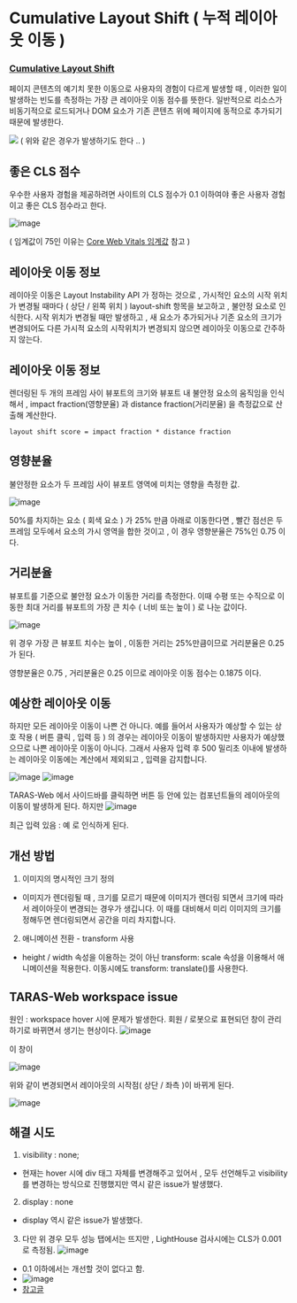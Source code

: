 # Cumulative Layout Shift ( 누적 레이아웃 이동 )

### [Cumulative Layout Shift](https://web.dev/i18n/ko/cls/)

페이지 콘텐츠의 예기치 못한 이동으로 사용자의 경험이 다르게 발생할 때 , 이러한 일이 발생하는 빈도를 측정하는 가장 큰 레이아웃 이동 점수를 뜻한다. 일반적으로 리소스가 비동기적으로 로드되거나 DOM 요소가 기존 콘텐츠 위에 페이지에 동적으로 추가되기 때문에 발생한다.

<img src="https://miro.medium.com/max/1200/1*iVHCJ-URstRvnVtjkPOWmQ.gif" />
( 위와 같은 경우가 발생하기도 한다 .. )

## 좋은 CLS 점수

우수한 사용자 경험을 제공하려면 사이트의 CLS 점수가 0.1 이하여야 좋은 사용자 경험이고 좋은 CLS 점수라고 한다. 

![image](https://user-images.githubusercontent.com/103919553/171110872-17f7415c-f138-4322-a3b7-baf33baed8d1.png)
 
( 임계값이 75인 이유는 [Core Web Vitals 임계값](https://web.dev/defining-core-web-vitals-thresholds/) 참고 )

## 레이아웃 이동 정보

레이아웃 이동은 Layout Instability API 가 정하는 것으로 , 가시적인 요소의 시작 위치가 변경될 때마다 ( 상단 / 왼쪽 위치 ) layout-shift 항목을 보고하고 , 불안정 요소로 인식한다.
시작 위치가 변경될 때만 발생하고 , 새 요소가 추가되거나 기존 요소의 크기가 변경되어도 다른 가시적 요소의 시작위치가 변경되지 않으면 레이아웃 이동으로 간주하지 않는다.

## 레이아웃 이동 정보

렌더링된 두 개의 프레임 사이 뷰포트의 크기와 뷰포트 내 불안정 요소의 움직임을 인식해서 , impact fraction(영향분율) 과 distance fraction(거리분율) 을 측정값으로 산출해 계산한다.

```layout shift score = impact fraction * distance fraction```

## 영향분율

불안정한 요소가 두 프레임 사이 뷰포트 영역에 미치는 영향을 측정한 값.

![image](https://user-images.githubusercontent.com/103919553/171112127-83245ddd-97a4-423c-a9e5-60090c975e85.png)

50%를 차지하는 요소 ( 회색 요소 ) 가 25% 만큼 아래로 이동한다면 , 빨간 점선은 두 프레임 모두에서 요소의 가시 영역을 합한 것이고 , 이 경우 영향분율은 75%인 0.75 이다.

## 거리분율

뷰포트를 기준으로 불안정 요소가 이동한 거리를 측정한다. 이때 수평 또는 수직으로 이동한 최대 거리를 뷰포트의 가장 큰 치수 ( 너비 또는 높이 ) 로 나눈 값이다.

![image](https://user-images.githubusercontent.com/103919553/171113392-2e85bb17-a2d2-4997-bb7e-0905de63063e.png)

위 경우 가장 큰 뷰포트 치수는 높이 , 이동한 거리는 25%만큼이므로 거리분율은 0.25가 된다.

영향분율은 0.75 , 거리분율은 0.25 이므로 레이아웃 이동 점수는 0.1875 이다.

## 예상한 레이아웃 이동

하지만 모든 레이아웃 이동이 나쁜 건 아니다. 예를 들어서 사용자가 예상할 수 있는 상호 작용 ( 버튼 클릭 , 입력 등 ) 의 경우는 레이아웃 이동이 발생하지만 사용자가 예상했으므로 나쁜 레이아웃 이동이 아니다. 그래서 사용자 입력 후 500 밀리초 이내에 발생하는 레이아웃 이동에는 계산에서 제외되고 , 입력을 감지합니다.

![image](https://user-images.githubusercontent.com/103919553/171124479-cba55dad-9b6c-4847-90af-bfbe3565f272.png)
![image](https://user-images.githubusercontent.com/103919553/171124522-668a73df-06af-49ae-ac9c-d4b4e0200efa.png)

TARAS-Web 에서 사이드바를 클릭하면 버튼 등 안에 있는 컴포넌트들의 레이아웃의 이동이 발생하게 된다. 하지만 
![image](https://user-images.githubusercontent.com/103919553/171124713-99318f54-fd3f-4732-92a3-7659ffd15b45.png)

최근 입력 있음 : 예 로 인식하게 된다.

## 개선 방법

1. 이미지의 명시적인 크기 정의
* 이미지가 렌더링될 때 , 크기를 모르기 때문에 이미지가 렌더링 되면서 크기에 따라서 레이아웃이 변경되는 경우가 생깁니다. 이 때를 대비해서 미리 이미지의 크기를 정해두면 렌더링되면서 공간을 미리 차지합니다.

2. 애니메이션 전환 - transform 사용
* height / width 속성을 이용하는 것이 아닌 transform: scale 속성을 이용해서 애니메이션을 적용한다. 이동시에도 transform: translate()를 사용한다.

## TARAS-Web workspace issue

원인 : workspace hover 시에 문제가 발생한다. 회원 / 로봇으로 표현되던 창이 관리하기로 바뀌면서 생기는 현상이다.
![image](https://user-images.githubusercontent.com/103919553/171123110-4d5fb69a-17a9-4804-a78d-3de0194b6564.png)

이 창이

![image](https://user-images.githubusercontent.com/103919553/171123174-99d5b1af-f93e-40d5-90a7-01e9ea8293df.png)

위와 같이 변경되면서 레이아웃의 시작점( 상단 / 좌측 )이 바뀌게 된다. 

![image](https://user-images.githubusercontent.com/103919553/171128914-9f96ee8a-1805-44cb-b149-5e325a8965ea.png)

## 해결 시도

1. visibility : none;
* 현재는 hover 시에 div 태그 자체를 변경해주고 있어서 , 모두 선언해두고 visibility 를 변경하는 방식으로 진행했지만 역시 같은 issue가 발생했다.

2. display : none
* display 역시 같은 issue가 발생했다.

3. 다만 위 경우 모두 성능 탭에서는 뜨지만 , LightHouse 검사시에는 CLS가 0.001 로 측정됨.
![image](https://user-images.githubusercontent.com/103919553/171559452-e91d9d31-171f-4593-b276-a29dccf8bf51.png)

- 0.1 이하에서는 개선할 것이 없다고 함.
- ![image](https://user-images.githubusercontent.com/103919553/171559818-6a174e8c-f973-46d7-9c31-0feaffa23415.png)
- [참고글](https://gtmetrix.com/cumulative-layout-shift.html)
